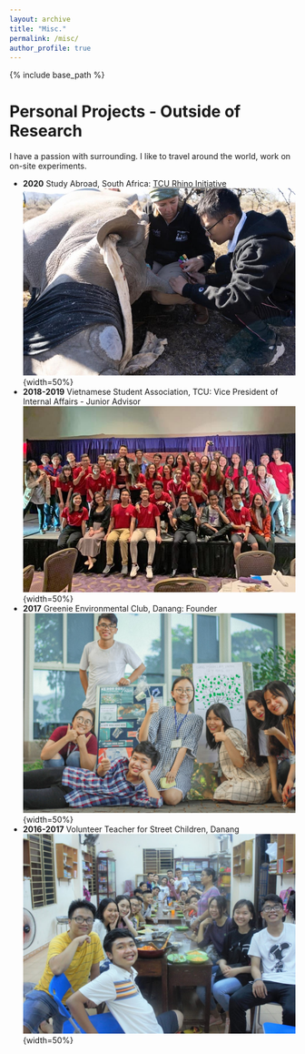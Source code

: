 ```yaml
---
layout: archive
title: "Misc."
permalink: /misc/
author_profile: true
---
```


{% include base_path %}

Personal Projects - Outside of Research
======
I have a passion with surrounding. I like to travel around the world, work on on-site experiments.


- **2020** Study Abroad, South Africa: [TCU Rhino Initiative](https://environment.tcu.edu/research-initiatives/rhino-conservation-in-south-africa/)
![](/images/rhino.jpg){width=50%} 
- **2018-2019** Vietnamese Student Association, TCU: Vice President of Internal Affairs - Junior Advisor ![](/images/vsa.jpg){width=50%} 
- **2017** Greenie Environmental Club, Danang: Founder ![](/images/greenie.jpg){width=50%} 
- **2016-2017** Volunteer Teacher for Street Children, Danang ![](/images/volunteer.jpg){width=50%} 